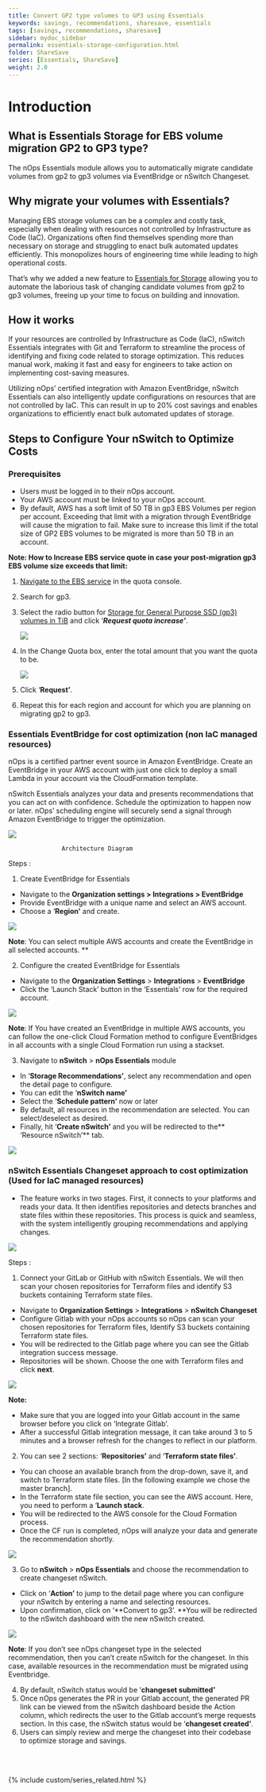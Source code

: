 ```yaml
---
title: Convert GP2 type volumes to GP3 using Essentials
keywords: savings, recommendations, sharesave, essentials
tags: [savings, recommendations, sharesave]
sidebar: mydoc_sidebar
permalink: essentials-storage-configuration.html
folder: ShareSave
series: [Essentials, ShareSave]
weight: 2.0
---
```


# Introduction #

## What is Essentials Storage for EBS volume migration GP2 to GP3 type? ##

The nOps Essentials module allows you to automatically migrate candidate volumes from gp2 to gp3 volumes via EventBridge or nSwitch Changeset.

## Why migrate your volumes with Essentials? ##

Managing EBS storage volumes can be a complex and costly task, especially when dealing with resources not controlled by Infrastructure as Code (IaC). Organizations often find themselves spending more than necessary on storage and struggling to enact bulk automated updates efficiently. This monopolizes hours of engineering time while leading to high operational costs.


That’s why we added a new feature to [Essentials for Storage](https://www.nops.io/essentials/) allowing you to automate the laborious task of changing candidate volumes from gp2 to gp3 volumes, freeing up your time to focus on building and innovation.

## How it works ##

If your resources are controlled by Infrastructure as Code (IaC), nSwitch Essentials integrates with Git and Terraform to streamline the process of identifying and fixing code related to storage optimization. This reduces manual work, making it fast and easy for engineers to take action on implementing cost-saving measures.


Utilizing nOps’ certified integration with Amazon EventBridge, nSwitch Essentials can also intelligently update configurations on resources that are not controlled by IaC. This can result in up to 20% cost savings and enables organizations to efficiently enact bulk automated updates of storage.


## Steps to Configure Your nSwitch to Optimize Costs ##



### Prerequisites ###
* Users must be logged in to their nOps account. 
* Your AWS account must be linked to your nOps account.
* By default, AWS has a soft limit of 50 TB in gp3 EBS Volumes per region per account. Exceeding that limit with a migration through EventBridge will cause the migration to fail. Make sure to increase this limit if the total size of GP2 EBS volumes to be migrated is more than 50 TB in an account.

**Note: How to Increase EBS service quote in case your post-migration gp3 EBS volume size exceeds that limit:**



1. [Navigate to the EBS service](https://console.aws.amazon.com/servicequotas/home/services/ebs/quotas) in the quota console.
2. Search for gp3.
3. Select the radio button for [Storage for General Purpose SSD (gp3) volumes in TiB](https://console.aws.amazon.com/servicequotas/home/services/ebs/quotas/L-7A658B76) and click ‘**_Request quota increase’_**.

        

	![](https://lh7-us.googleusercontent.com/vre-sDvnF4L69U4KLvhOme6gli1FvE97mIAouQBwjduEPDI7jaIhDfbP8A9Il9WQr5KNCCPu-eYBR-0o6V1z-QjLDhUOaOMJLpBVCBd06SOnXWKFiuExRYa0wj5Qzzuz8zYbxshKtzmbCMh_YBuokK7cK_wcuMSIv1C_ziLwIPtAwZ7yM2sWOwKxysg87w)


4. In the Change Quota box, enter the total amount that you want the quota to be.

	![](https://lh7-us.googleusercontent.com/UhvTEwp-Vm3MBOg6mY1I5mZXOZHUy8VnrsR3OfyWVQ3iFoCIhJ5kELO_0o7RrbDrvsUj5JpDaDYC6oVnitBw7iVRpKVfa-znUxYf4iGsFBrumW7DbPjU0d819Tc81cxqLXt3Jvx_E-BM3DL9NYIl_SokgGEDZx1kzNrxcHSCN96LJWvzKHiFiAQ1VkHOIw)




5. Click ‘**Request’**.
6. Repeat this for each region and account for which you are planning on migrating gp2 to gp3.

### Essentials EventBridge for cost optimization (non IaC managed resources) ###

nOps is a certified partner event source in Amazon EventBridge. Create an EventBridge in your AWS account with just one click to deploy a small Lambda in your account via the CloudFormation template. 

nSwitch Essentials analyzes your data and presents recommendations that you can act on with confidence.  Schedule the optimization to happen now or later. nOps’ scheduling engine will securely send a signal through Amazon EventBridge to trigger the optimization.



![](https://lh7-us.googleusercontent.com/MOfjgtoW8Tnv_QDq2-0LTWudvqbK5xSZ4D439lI2zCGDPp4Od3Y65IxUB5xBkX-H1ZZKzG2sI71JP5C-ygO3Yi6dfakih2Qmq-BUUhAGUyfsajNIOkNMR70v8cVr6pZyxDJvGW-KTPvcRZTvx-YIfKL6oS7x1vMO0sxs7r48JnyG6Oqam3XKYhq7waysow)


				   Architecture Diagram

Steps : 



1. Create EventBridge for Essentials
* Navigate to the **Organization settings > Integrations > EventBridge**
* Provide EventBridge with a unique name and select an AWS account.
* Choose a ‘**Region’** and create.

![](https://lh7-us.googleusercontent.com/eWs7HOTD9zpg7EyGynYDPqhehUwKihyC0qpc0JW9JO1MZXF8wrgINcMPWwgNiGjf8C_t3-STmKq_oqjdBciIhA_H9LxT3P291zDEYDXH1ZYxbCaHF__SuaOuDxA54hm6tgtLTh2w1aGG5wm-9BsqLhGYMZIbDC0p8Qrh95KRDNxKUP98DzTVQc-mp2uW8g)


**Note**: You can select multiple AWS accounts and create the EventBridge in all selected accounts. **



2. Configure the created EventBridge for Essentials
* Navigate to the **Organization Settings** > **Integrations** > **EventBridge**
* Click the ‘Launch Stack’ button in the ‘Essentials’ row for the required account. 

![](https://lh7-us.googleusercontent.com/YAFwDim8kN8JLnCMusgISE3qOu8Lj7cxALFRYaf6HbxRfjm347d1kwZ51PNE4QP-F4hufvI64oFk3w5mFWccuXQpkacdWHcCULMXEctCJs3ZxByR4rAFO2xP90ZtTyML77igmqdGiYgQTKAJG-j2K_3CKWhEy1GBxolzCyB0nYT_fGSu_-zC16bw4LKNHA)

**Note**: If You have created an EventBridge in multiple AWS accounts, you can follow the one-click Cloud Formation method to configure EventBridges in all accounts with a single Cloud Formation run using a stackset.



3. Navigate to **nSwitch** > **nOps Essentials** module
* In ‘**Storage Recommendations’**, select any recommendation and open the detail page to configure.
* You can edit the ‘**nSwitch name’**
* Select the ‘**Schedule pattern’** now or later
* By default, all resources in the recommendation are selected. You can select/deselect as desired.
* Finally, hit ‘**Create nSwitch’** and you will be redirected to the** ‘Resource nSwitch’** tab.

![](https://lh7-us.googleusercontent.com/weVdFB3zUV0EIU0Y2lvjsrAfx57gUvgZTfmpT_7Suzb5HF5pSKWs7LMAkFpZMxpkteSqn2xO0GOEq-hkkl-RodoR0Dn1UrJnUdY_kVEyoGhlXxPIaRCnYBliluHjmXen3hqPVB45aQ2MV949TYrDfDeKYM9oeSEmZWLM4fsvNKNLhNE3rfY9a4HMMUvcgg)



### nSwitch Essentials Changeset approach to cost optimization (Used for IaC managed resources) ###

* The feature works in two stages. First, it connects to your platforms and reads your data. It then identifies repositories and detects branches and state files within these repositories. This process is quick and seamless, with the system intelligently grouping recommendations and applying changes.

![](https://lh7-us.googleusercontent.com/6bf1bSjVtp4ANybtwP-KdDL3lJOvii9rbbw6Hfta4UEWEQEtDEq856SzGrvUxTib9E-9dhDlNPJ-NCZASqYYOcD4pyk4MqeCzMqN-6cX_7Oi0AJ4tfOG5jS-4mWq-KJQZIwbGX_9ROo4XhiDBGBIcJuey_dvoYINDaSbO0i0y_WvtOxpk2NMtY5DedaO0Q)


Steps : 



1. Connect your GitLab or GitHub with nSwitch Essentials. We will then scan your chosen repositories for Terraform files and identify S3 buckets containing Terraform state files.
* Navigate to **Organization Settings** > **Integrations** > **nSwitch Changeset**
* Configure Gitlab with your nOps accounts so nOps can scan your chosen repositories for Terraform files, Identify S3 buckets containing Terraform state files.
* You will be redirected to the Gitlab page where you can see the Gitlab integration success message.
* Repositories will be shown. Choose the one with Terraform files and click **next**.


![](https://lh7-us.googleusercontent.com/IXWqHBy4ZtYByPH7uIQAuWdlRKqkmba5Xjc5xU9fxOcH0ShfoufCietuNV8_Jovv3L_UPV94G3k26m9dakk-6TPhgWsJ9dL5rRTkb3MmINFZRBLefc3a7UZR41xeXotVBOIHmAxWxqJYesQqFrydQB2vWLdiocvbubr7llReOuxaY6q96g0g9inGX7JVLg)


**Note:**


* Make sure that you are logged into your Gitlab account in the same browser before you click on ‘Integrate Gitlab’.
* After a successful Gitlab integration message, it can take around 3 to 5 minutes and a browser refresh for the changes to reflect in our platform.

2. You can see 2 sections: ‘**Repositories’** and ‘**Terraform state files’**. 
* You can choose an available branch from the drop-down, save it, and switch to Terraform state files. [In the following example we chose the master branch].
* In the Terraform state file section, you can see the AWS account. Here,  you need to perform a ‘**Launch stack**.
* You will be redirected to the AWS console for the Cloud Formation process.
* Once the CF run is completed, nOps will analyze your data and generate the recommendation shortly. 

![](https://lh7-us.googleusercontent.com/Ej5ftIbj_tDyxVduH-Xtbv9OGmayfSuQMCTEASl7yCxAG7AVZC5iBsAgyrm7obrOur7l3PqfF7Hl-jg9yn6CgdPkR6Z-xA9M4Zeh4rzZT1zzCXOdfzfrx7QhGUfXgy2yk_I4rZwO4ySHsNfL8uXrWbpatlyRw2VHcqVMJLyIncfhgSkHe9iOGqTb9tN6Ww)



3. Go to **nSwitch** > **nOps Essentials** and choose the recommendation to create changeset nSwitch.
* Click on ‘**Action’** to jump to the detail page where you can configure your nSwitch by entering a name and selecting resources. 
* Upon confirmation, click on ‘**Convert to gp3’. **You will be redirected to the nSwitch dashboard with the new nSwitch created.

![](https://lh7-us.googleusercontent.com/g3cSQuv5BILUxNo8FGYagDjboEGqHoLJUpGLe-T_cRLAbF7wWYqxM-habhIO31WXC5VUTSzdZsMyop6yH_QiKSXsi5wuvOIY-IWVgAuGd_39e8N2EzW_ehYm40JaftYkop0SffGHJHnGS1YkWC4UoQeW9Pk0xStEB809-Brt0olRPfTj4MdTGk2W4CVXsQ)

**Note**: If you don’t see nOps changeset type in the selected recommendation, then you can’t create nSwitch for the changeset. In this case,  available resources in the recommendation must be migrated using Eventbridge. 



4. By default, nSwitch status would be ‘**changeset submitted’**
5. Once nOps generates the PR in your Gitlab account, the generated PR link can be viewed from the nSwitch dashboard beside the Action column, which redirects the user to the Gitlab account’s merge requests section. In this case, the nSwitch status would be ‘**changeset created’**.
6. Users can simply review and merge the changeset into their codebase to optimize storage and savings. 


<br/><br/>

{% include custom/series_related.html %}